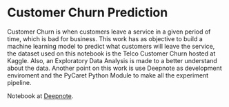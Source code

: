 Customer Churn Prediction
==============================

Customer Churn is when customers leave a service in a given period of time, which is bad for business.
This work has as objective to build a machine learning model to predict what customers will leave the service, the dataset used on this notebook is the Telco Customer Churn hosted at Kaggle. Also, an Exploratory Data Analysis is made to a better understand about the data. 
Another point on this work is use Deepnote as development enviroment and the PyCaret Python Module to make all the experiment pipeline. 

Notebook at [Deepnote](https://beta.deepnote.com/article/customer-churn-prediction).

